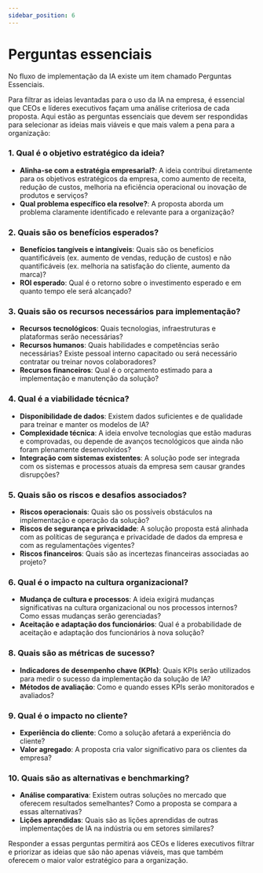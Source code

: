 ```yaml
---
sidebar_position: 6
---
```

# Perguntas essenciais
No fluxo de implementação da IA existe um item chamado Perguntas Essenciais.

Para filtrar as ideias levantadas para o uso da IA na empresa, é essencial que CEOs e líderes executivos façam uma análise criteriosa de cada proposta. Aqui estão as perguntas essenciais que devem ser respondidas para selecionar as ideias mais viáveis e que mais valem a pena para a organização:

### 1. **Qual é o objetivo estratégico da ideia?**
   - **Alinha-se com a estratégia empresarial?**: A ideia contribui diretamente para os objetivos estratégicos da empresa, como aumento de receita, redução de custos, melhoria na eficiência operacional ou inovação de produtos e serviços?
   - **Qual problema específico ela resolve?**: A proposta aborda um problema claramente identificado e relevante para a organização?

### 2. **Quais são os benefícios esperados?**
   - **Benefícios tangíveis e intangíveis**: Quais são os benefícios quantificáveis (ex. aumento de vendas, redução de custos) e não quantificáveis (ex. melhoria na satisfação do cliente, aumento da marca)?
   - **ROI esperado**: Qual é o retorno sobre o investimento esperado e em quanto tempo ele será alcançado?

### 3. **Quais são os recursos necessários para implementação?**
   - **Recursos tecnológicos**: Quais tecnologias, infraestruturas e plataformas serão necessárias?
   - **Recursos humanos**: Quais habilidades e competências serão necessárias? Existe pessoal interno capacitado ou será necessário contratar ou treinar novos colaboradores?
   - **Recursos financeiros**: Qual é o orçamento estimado para a implementação e manutenção da solução?

### 4. **Qual é a viabilidade técnica?**
   - **Disponibilidade de dados**: Existem dados suficientes e de qualidade para treinar e manter os modelos de IA?
   - **Complexidade técnica**: A ideia envolve tecnologias que estão maduras e comprovadas, ou depende de avanços tecnológicos que ainda não foram plenamente desenvolvidos?
   - **Integração com sistemas existentes**: A solução pode ser integrada com os sistemas e processos atuais da empresa sem causar grandes disrupções?

### 5. **Quais são os riscos e desafios associados?**
   - **Riscos operacionais**: Quais são os possíveis obstáculos na implementação e operação da solução?
   - **Riscos de segurança e privacidade**: A solução proposta está alinhada com as políticas de segurança e privacidade de dados da empresa e com as regulamentações vigentes?
   - **Riscos financeiros**: Quais são as incertezas financeiras associadas ao projeto?

### 6. **Qual é o impacto na cultura organizacional?**
   - **Mudança de cultura e processos**: A ideia exigirá mudanças significativas na cultura organizacional ou nos processos internos? Como essas mudanças serão gerenciadas?
   - **Aceitação e adaptação dos funcionários**: Qual é a probabilidade de aceitação e adaptação dos funcionários à nova solução?

### 8. **Quais são as métricas de sucesso?**
   - **Indicadores de desempenho chave (KPIs)**: Quais KPIs serão utilizados para medir o sucesso da implementação da solução de IA?
   - **Métodos de avaliação**: Como e quando esses KPIs serão monitorados e avaliados?

### 9. **Qual é o impacto no cliente?**
   - **Experiência do cliente**: Como a solução afetará a experiência do cliente?
   - **Valor agregado**: A proposta cria valor significativo para os clientes da empresa?

### 10. **Quais são as alternativas e benchmarking?**
   - **Análise comparativa**: Existem outras soluções no mercado que oferecem resultados semelhantes? Como a proposta se compara a essas alternativas?
   - **Lições aprendidas**: Quais são as lições aprendidas de outras implementações de IA na indústria ou em setores similares?

Responder a essas perguntas permitirá aos CEOs e líderes executivos filtrar e priorizar as ideias que são não apenas viáveis, mas que também oferecem o maior valor estratégico para a organização.